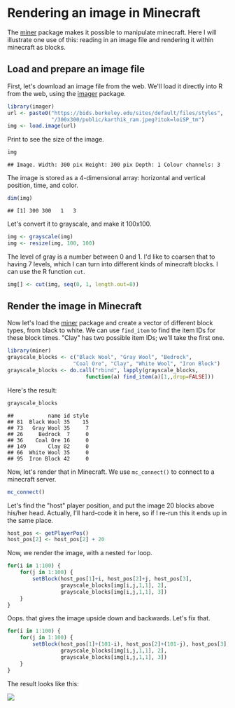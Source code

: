 # Rendering an image in Minecraft




The [miner](https://github.com/kbroman/miner) package makes it
possible to manipulate minecraft. Here I will illustrate one use of
this: reading in an image file and rendering it within minecraft as
blocks.

## Load and prepare an image file

First, let's download an image file from the web. We'll load it
directly into R from the web, using the
[imager](https://cran.r-project.org/package=imager) package.


```r
library(imager)
url <- paste0("https://bids.berkeley.edu/sites/default/files/styles",
              "/300x300/public/karthik_ram.jpeg?itok=loiSP_tm")
img <- load.image(url)
```

Print to see the size of the image.


```r
img
```

```
## Image. Width: 300 pix Height: 300 pix Depth: 1 Colour channels: 3
```

The image is stored as a 4-dimensional array: horizontal and vertical
position, time, and color.


```r
dim(img)
```

```
## [1] 300 300   1   3
```

Let's convert it to grayscale, and make it 100x100.


```r
img <- grayscale(img)
img <- resize(img, 100, 100)
```

The level of gray is a number between 0 and 1. I'd like to coarsen
that to having 7 levels, which I can turn into different kinds of
minecraft blocks. I can use the R function `cut`.


```r
img[] <- cut(img, seq(0, 1, length.out=8))
```


## Render the image in Minecraft

Now let's load the [miner](https://github.com/kbroman/miner)
package and create a vector of different block types, from black to
white. We can use `find_item` to find the item IDs for these block
times. "Clay" has two possible item IDs; we'll take the first one.


```r
library(miner)
grayscale_blocks <- c("Black Wool", "Gray Wool", "Bedrock",
                     "Coal Ore", "Clay", "White Wool", "Iron Block")
grayscale_blocks <- do.call("rbind", lapply(grayscale_blocks,
                         function(a) find_item(a)[1,,drop=FALSE]))
```

Here's the result:


```r
grayscale_blocks
```

```
##           name id style
## 81  Black Wool 35    15
## 73   Gray Wool 35     7
## 26     Bedrock  7     0
## 36    Coal Ore 16     0
## 149       Clay 82     0
## 66  White Wool 35     0
## 95  Iron Block 42     0
```

Now, let's render that in Minecraft. We use `mc_connect()` to connect
to a minecraft server.


```r
mc_connect()
```

Let's find the "host" player position, and put the image 20 blocks
above his/her head. Actually, I'll hard-code it in here, so if I
re-run this it ends up in the same place.


```r
host_pos <- getPlayerPos()
host_pos[2] <- host_pos[2] + 20
```

Now, we render the image, with a nested `for` loop.


```r
for(i in 1:100) {
    for(j in 1:100) {
        setBlock(host_pos[1]+i, host_pos[2]+j, host_pos[3],
                 grayscale_blocks[img[i,j,1,1], 2],
                 grayscale_blocks[img[i,j,1,1], 3])
    }
}
```

Oops. that gives the image upside down and backwards. Let's fix that.


```r
for(i in 1:100) {
    for(j in 1:100) {
        setBlock(host_pos[1]+(101-i), host_pos[2]+(101-j), host_pos[3],
                 grayscale_blocks[img[i,j,1,1], 2],
                 grayscale_blocks[img[i,j,1,1], 3])
    }
}
```

The result looks like this:

![](figure/karthik_minecraft.png)
